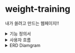 # weight-training
내가 쓸려고 만드는 웹페이지!!


<details>
<summary>기능 정의서</summary>
<div markdown="1">
### # 개요

본 문서는 오로지 개인을 위한 “운동기록을 통해 자신의 운동을 전반적으로 돌아보는 웹을 만들어 보기 위한 시스템”을 만들기 위한 요구사항을 정의한 문서이다.

그렇다 첫 문장만 보더라도 필자는 운동을 정말 좋아하는 사람이다. 해당 사람으로서 기록을 통해 보다 편리한 기록 웹을 만들어 보기 위해서 해당 개발을 선택했으며,

본 문서는 가능한 구체적이며 간결하게 표현되어야 하고 추후 시험이 가능해야 한다. 또한 본 문서를 사용하는 대상은 본 과제를 기획하는 오로지 나 혼자만 하는 개발입니다.

### # 요구사항 명세서는 다음과 같은 구성을 되어 있다.

### 로그인 페이지

- 로그인
    - 메인페이지 이동
- 회원 가입
    - Google , Kakao , Naver 버튼 별 연동 이 가능해야한다. 또한 그에 따른 정보를 팝업창을 통해서 연결이 가능 해야한다.
- 비밀번호 찾기
    - 비밀번호 찾기 페이지 단 해당 서비스 회원가입을 통해서 가입된 회원만 가능합니다.

### 메인 페이지

- 간단한 닉네임을 통해 프로필
- 나의 루틴 목록
    - 각 목록중 하나의 버튼을 누른다면 해당 운동들이 나열되면서 해당 페이지로 이동한다.
- 루틴 추가
    - 해당 운동은 루틴 추가 페이지로 이동한다.
- 만약 운동을 시작후 메인페이지로 이동시 끝나지 않은 상태이므로 루틴추가 버튼은 → 운동 종료 버튼으로 바뀐다.

### 운동 시작전 페이지

- 간단히 어느 운동을 하는지에 대한 정보를 담고 있다.
- 해당 운동의 순서는 순서대로 흐르기 때문에 순서를 조정할 수 있다.
- 시작하기 버튼을 클릭한다면 해당 시작중인 페이지로 이동한다.
- 시작전에 운동을 즉시 운동 종목을 바꿀 수 있다.

### 운동 시작 페이지

- 운동에 대한 기본적인 세트 수 는 4세트 이다.
- 운동 세트 수는 추가 삭제가 가능해야한다.
- 사용자의 편의성을 위해 모든 세트 완료기능을 추가
    - 어떤 상태에서도 세트 수 갯 수는 그 즉시 기록이 된다.
- 모든 세트 수 를 완료 했다면 그 즉시 다음 종목으로 이동한다.
- 모든 운동을 마쳤다면 통해서 간단히  느낀점을 적을 수 있다. 그런 다음 모든 운동은 종료된다.

### 나만의 루틴 페이지

- 운동 종목들이 나열된다.
- 운동 종목을 선택해서 추가 삭제가 언제든 가능해야한다.
- 운동 종목은 순서대로 작성 되어야하기 때문에 각 운동 종목의 순서를 조정할 수 있다.
- 운동 종목을 대체할 수 있는 버튼
- 운동 시작 버튼
- 운동 저장 버튼 : 운동 현황이 반드시 저장되어야 하며, 운동을 시작중에도 저장이 되어 있어야 한다.
- 나만의 루틴을 공유할지의 여부도 정할 수 있다.

### 운동 기록 페이지

- 그날 같은 루틴에 있어서 저번과 이번을 비교하여 세트 수 및  갯 수를 비교하여 조금이라도 증량 및 세트 수 가 증가 했다면 간단한 칭찬 멘트를 날려준다.
- 달력에는 운동한 날짜에 간단히 했다는 체크가 되어있다.
    - 해당 달력클릭시 팝업창을 통해 그날 운동했던 내용을 볼 수 있다.

 

<aside>
💡 아직까지 생각나는 것이 여기까지이다. 하지만 나는 이러한 4가지의 종목으로 지속적인 발전사항으로 계속해서 추가할 것이다. 그렇기에 지금 현재는 두서가 없다. 하지만 되는데까지 지속적으로 추가적인 상세 기능들을 추가할 것이다.
</aside>
</div>
</details>
<details>
<summary>사용자 흐름</summary>
<div markdown="1">

![image](https://user-images.githubusercontent.com/48014869/236188161-adfce986-c0cc-4a15-ab9e-3f0c62d467a8.png)

</div>
</details>
</div>
</details>
<details>
<summary>ERD Diamgram</summary>
<div markdown="1">

![image](https://user-images.githubusercontent.com/48014869/236597589-8aeca1e5-b10d-4d88-99ad-1b20b2e18a17.png)

</div>
</details>

